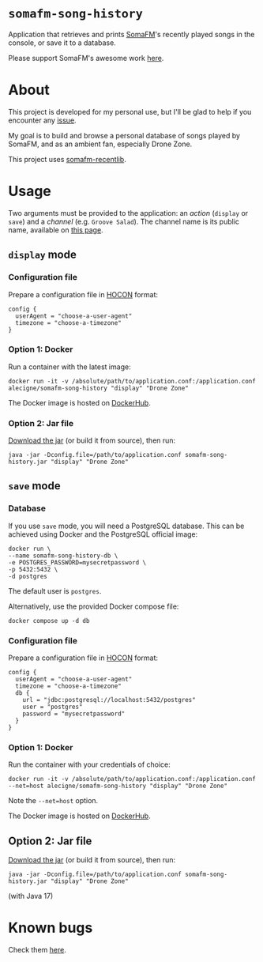 # `somafm-song-history`

Application that retrieves and prints [SomaFM][1]'s recently played songs in the console, or save it
to a database.

Please support SomaFM's awesome work [here][2].

# About

This project is developed for my personal use, but I'll be glad to help if you encounter
any [issue][3].

My goal is to build and browse a personal database of songs played by SomaFM, and as an ambient fan,
especially Drone Zone.

This project uses [somafm-recentlib][4].

# Usage

Two arguments must be provided to the application: an *action* (`display` or `save`) and a
*channel* (e.g. `Groove Salad`). The channel name is its public name, available
on [this page][5].

## `display` mode

### Configuration file

Prepare a configuration file in [HOCON][6] format:

``` hocon
config {
  userAgent = "choose-a-user-agent"
  timezone = "choose-a-timezone"
}
```

### Option 1: Docker

Run a container with the latest image:

``` shell
docker run -it -v /absolute/path/to/application.conf:/application.conf alecigne/somafm-song-history "display" "Drone Zone"
```

The Docker image is hosted on [DockerHub][7].

### Option 2: Jar file

[Download the jar][8] (or build it from source), then run:

``` shell
java -jar -Dconfig.file=/path/to/application.conf somafm-song-history.jar "display" "Drone Zone"
```

## `save` mode

### Database

If you use `save` mode, you will need a PostgreSQL database. This can be achieved using Docker and
the PostgreSQL official image:

``` shell
docker run \
--name somafm-song-history-db \
-e POSTGRES_PASSWORD=mysecretpassword \
-p 5432:5432 \
-d postgres
```

The default user is `postgres`.

Alternatively, use the provided Docker compose file:

``` shell
docker compose up -d db
```

### Configuration file

Prepare a configuration file in [HOCON][7] format:

``` hocon
config {
  userAgent = "choose-a-user-agent"
  timezone = "choose-a-timezone"
  db {
    url = "jdbc:postgresql://localhost:5432/postgres"
    user = "postgres"
    password = "mysecretpassword"
  }
}
```

### Option 1: Docker

Run the container with your credentials of choice:

``` shell
docker run -it -v /absolute/path/to/application.conf:/application.conf --net=host alecigne/somafm-song-history "display" "Drone Zone"
```

Note the `--net=host` option.

The Docker image is hosted on [DockerHub][8].

## Option 2: Jar file

[Download the jar][9] (or build it from source), then run:

``` shell
java -jar -Dconfig.file=/path/to/application.conf somafm-song-history.jar "display" "Drone Zone"
```

(with Java 17)

# Known bugs

Check them [here][9].

[1]: https://somafm.com

[2]: https://somafm.com/support/

[3]: https://github.com/alecigne/somafm-song-history/issues

[4]: https://github.com/alecigne/somafm-recentlib

[5]: https://somafm.com/#alpha

[6]: https://github.com/lightbend/config/blob/main/HOCON.md

[7]: https://hub.docker.com/r/alecigne/somafm-song-history

[8]: https://github.com/alecigne/somafm-song-history/releases/download/0.2.0/somafm-song-history-0.2.0.jar

[9]: https://github.com/alecigne/somafm-song-history/issues?q=is%3Aopen+is%3Aissue+label%3Abug
